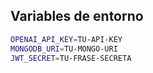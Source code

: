 ## Variables de entorno
```bash
OPENAI_API_KEY=TU-API-KEY
MONGODB_URI=TU-MONGO-URI
JWT_SECRET=TU-FRASE-SECRETA
```